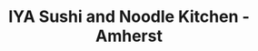 ---
layout: place
title: "IYA Sushi and Noodle Kitchen - Amherst"
permalink: /massachusetts/amherst/iya-sushi-and-noodle-kitchen-amherst.html
stateAbbr: MA
stateName: Massachusetts
cityName: Amherst
seo:
  name: "IYA Sushi and Noodle Kitchen - Amherst"
  type: Restaurant
  links: https://www.iyasushi.com/
description: "Looking for sushi in Amherst, Massachusetts? Check out IYA Sushi and Noodle Kitchen - Amherst for a delightful Japanese dining experience. Enjoy a variety of..."
place_id: ChIJNbZNzPDN5okR60x4CkT9NJw
photos:
  - name: >-
      places/ChIJNbZNzPDN5okR60x4CkT9NJw/photos/AeeoHcLTYRCviAwEBhBoxx2WFYcoMwvlu8W97zeXNegBgZMFY46cA0_ceRqR_Lh95mPKl4iX3p_ji0mt6nb7wck9M8NOGST18YDhIvmShWr4Ll8zYgB7h9WdzetIhbpnFo6irW07ssbIsbDmHPjTLKNI1yNKt0NbKQsuwwA8niImt4jBdLDBb5L1fOzL7_SI0Kty6Vy3K1f5cWMGq_rykqnqOqcrXDtoqvCNkEonb3QdQtDE_4VH4oTZ3Y8YUBI0aX6MTUsQLYfzGWoVJm9LwqVUxiKWur5nMdeRiqQgAjb7aFgEAHnaf_mRRZcoVIGFtpvuPn6hfl5meJ1BSfh1ls5HzXB7GBIkhFDOdjRRxdw5C27IS207JrKrYa9WDcHL7zw3oOQFRM_zM_LmDXnls4uBnJtFU2rtcH2ITles6zkQFKbzTQ
    widthPx: 4032
    heightPx: 3024
    authorAttributions:
      - displayName: Andrea Pruna
        uri: https://maps.google.com/maps/contrib/111326895095148799204
        photoUri: >-
          https://lh3.googleusercontent.com/a-/ALV-UjUXdctGKcjAtZEF-ttVuhOpgQ4NtGxMpLDPd-MYvxVlJ04i2Mk7=s100-p-k-no-mo
    flagContentUri: >-
      https://www.google.com/local/imagery/report/?cb_client=maps_api_places.places_api&image_key=!1e10!2sCIHM0ogKEICAgID92IivTA&hl=en-US
    googleMapsUri: >-
      https://www.google.com/maps/place//data=!3m4!1e2!3m2!1sCIHM0ogKEICAgID92IivTA!2e10!4m2!3m1!1s0x89e6cdf0cc4db635:0x9c34fd440a784ceb
  - name: >-
      places/ChIJNbZNzPDN5okR60x4CkT9NJw/photos/AeeoHcIpPbqk-ZQs2H8x0GUMsfYxZcJKZ9SVpwUL7z5Y7GsV1xCBLCmlrXrfSPuzUHfu_pD1EkMA-HWkoVn0pC5Oos47gbiv--AbWnzDfVFL6pw2yRKAJX2_8iGrz4us3mWYiELeQDc7NVJNsDc1VdngedoSSqIDpq9JmPedwT2f1Ch4r5O73MivkWbO-YEn3U2g5H1JyDS3Ew7dfgE0aexvhhhsXxhZtVwcAnp4UqCqfS7jSe4gNI8gQKX1w-GuZUmmz7V_fq5In55okLlP_PrLbsiTy9EaLHFO_qhDpxq7spLeqWuKFXWKRfNzEGvTfNvJSUomPZzKM-83xY1GP8_k77_IeQbLWMB9dYPZ82WdZBZSElp2oS_5rJkETAlAm32MIk4LMFAsVL9_vyDFxJkTVP8qc125wu6PNZxJt7Sh62Qq1_Zc
    widthPx: 4800
    heightPx: 4002
    authorAttributions:
      - displayName: Mike E
        uri: https://maps.google.com/maps/contrib/110724836735872115041
        photoUri: >-
          https://lh3.googleusercontent.com/a/ACg8ocIOmVnTs-Qwen6o-Za9nmCTbO_0XfDybHIy5mVqno-NL3vhGw=s100-p-k-no-mo
    flagContentUri: >-
      https://www.google.com/local/imagery/report/?cb_client=maps_api_places.places_api&image_key=!1e10!2sCIHM0ogKEICAgIDnp7qjsQE&hl=en-US
    googleMapsUri: >-
      https://www.google.com/maps/place//data=!3m4!1e2!3m2!1sCIHM0ogKEICAgIDnp7qjsQE!2e10!4m2!3m1!1s0x89e6cdf0cc4db635:0x9c34fd440a784ceb
  - name: >-
      places/ChIJNbZNzPDN5okR60x4CkT9NJw/photos/AeeoHcLGEGjr3lpzeifDiSga7FL1n_yE0u0m_KaKWhof8jtvvcVd6Wv_0dnUsK6BmL-6zOqawl4OY7cKGVa5Px_78JtGxlgzCPosEBoXC1xmb_libY_aGEe5v3gK8m0S2BpPHan3wKwDLNiBkvxbxDDBv-ckAe8-CDGfID4zDsvUZjxsHLkMtJDSNkdFcOcQnLn64AS_WDo20SfJkG1J8FIPG7Ju9prkGJQH5mx1F1xD3YIYMIxAfLp0jR7gzjteYVA_wnb2URY1aKgZH20vzPl1bFUJd1X4qWR_9Vjq582JuKQRprhkZoypN9X4Knq9eHNNziM7hS1WeoyAVr95ZDmeYC0F3QGDvwXZzwZTjQN9sqRBQYcg3_aggctaK0i83Y7tQ_jVNZTGdLFBrRVXFu7mIxiNGzBSxIsmi_vDYHy6HG-HwMeh
    widthPx: 3072
    heightPx: 4080
    authorAttributions:
      - displayName: Bryan D
        uri: https://maps.google.com/maps/contrib/108849625600524180745
        photoUri: >-
          https://lh3.googleusercontent.com/a-/ALV-UjWWnix1fiklxPApRiAKVfJBBNh1qq38PikmG2acmePThBMVCfpt=s100-p-k-no-mo
    flagContentUri: >-
      https://www.google.com/local/imagery/report/?cb_client=maps_api_places.places_api&image_key=!1e10!2sCIHM0ogKEICAgIDZ2pKLmQE&hl=en-US
    googleMapsUri: >-
      https://www.google.com/maps/place//data=!3m4!1e2!3m2!1sCIHM0ogKEICAgIDZ2pKLmQE!2e10!4m2!3m1!1s0x89e6cdf0cc4db635:0x9c34fd440a784ceb
  - name: >-
      places/ChIJNbZNzPDN5okR60x4CkT9NJw/photos/AeeoHcKBz8pv23wPlic_m4rvHiSgpf7kSoLxLFLzBtAaGb_MGxWlwZRGHIv5W1gQ4xq7PR4Xrj84p3mr2mHEnJ-b89dhiKSEVye6vns6c1Weczify21AwtnHGRRaCL-j6ZpprdBsmWamVQKTq6Kyrh8IuBudPpcRxiuxj3P2SBj3v9LOnSRof5XmhUMvxpWXqJnkV2gT1FuQXutmjY243gkAXiwzZCNEpy6bkWGxbp2xeL2pQrq6Mz9skgDX2xxpTb9nOpzDZHiTW3oHVCDb4F_w6tKHQQWizWfMDMJTXAkdhhTK2IkMumWjB7LkhYVCGU0ooHZzJ3ZvdEGFAxl8L4bIOpgjCxuL6LR4j8XPS-DX-JUNhxgnRUtdaVGY3e7-CKvFtheDPdVpCV0bjmXwNY9Ol3CqhgYz1ITS-MpsAkhclU5lPg
    widthPx: 4032
    heightPx: 3024
    authorAttributions:
      - displayName: S G
        uri: https://maps.google.com/maps/contrib/103460787569616948008
        photoUri: >-
          https://lh3.googleusercontent.com/a/ACg8ocIRMAWYmYM5hx7YQJLFjEAnYJYj1Hr_WO6nnLx01N_U-weFNw=s100-p-k-no-mo
    flagContentUri: >-
      https://www.google.com/local/imagery/report/?cb_client=maps_api_places.places_api&image_key=!1e10!2sCIHM0ogKEICAgIDrh_SGZA&hl=en-US
    googleMapsUri: >-
      https://www.google.com/maps/place//data=!3m4!1e2!3m2!1sCIHM0ogKEICAgIDrh_SGZA!2e10!4m2!3m1!1s0x89e6cdf0cc4db635:0x9c34fd440a784ceb
  - name: >-
      places/ChIJNbZNzPDN5okR60x4CkT9NJw/photos/AeeoHcISBIqe3l9uPPES27iwyJHv0Phv6Ds87n7e1ybjxpHY7r-thp_QAuVbhc17PQtu0sEADGN6b07pfkcUAc4FtuNPmXgKonH2-TjazV9wwSe6IA9mFDGXfY5I8VYgC7b2hC37TpEqi6vrpKddf4JwkuAB-UjDI9_eNwWT9BuaXMyMEEFDsv-f5BNoZhumy85PX35D5nwKKf0OKO3Jekc_JluKP37lNoxoNwkT0nomLFk6MTqoj2olYvq00xG3DM1RGUW8lSTgxv0uyQLh_0wZFGiCktYAn0wwEx9pikoRg57QuTTxn0jrt-huLq2uTZBd9WhdFMD-Rm7VaIA8eiYb7CeLdXgOiCF-2frtghh8GNsFckcLQ9fkFLJMucb-nV-vPXmIaQV0I91LiauXohnkhTDPRBo8o-bST-dveC6VmAGQ5w
    widthPx: 4032
    heightPx: 3024
    authorAttributions:
      - displayName: J W (Jacqui)
        uri: https://maps.google.com/maps/contrib/113161143998368827355
        photoUri: >-
          https://lh3.googleusercontent.com/a-/ALV-UjUV7KynJzZ_s7qdfDmw67bhAS5dZlWsge2NtfOuY_Vdil0xPF6Sxg=s100-p-k-no-mo
    flagContentUri: >-
      https://www.google.com/local/imagery/report/?cb_client=maps_api_places.places_api&image_key=!1e10!2sCIHM0ogKEICAgICH4JqlOA&hl=en-US
    googleMapsUri: >-
      https://www.google.com/maps/place//data=!3m4!1e2!3m2!1sCIHM0ogKEICAgICH4JqlOA!2e10!4m2!3m1!1s0x89e6cdf0cc4db635:0x9c34fd440a784ceb
  - name: >-
      places/ChIJNbZNzPDN5okR60x4CkT9NJw/photos/AeeoHcIr2JCpTs_OyinIapb85REWFfW4Buz-RqsLMMnK0cyGcn_GtAkYhqqTRT0av0BUr46UCySZsArfuZkq35pkmy0U8Sj6bkLwfCEhiILV344Qw6CjHnMjIUzrmxajVuDAflVK5e0Cokpam-RDz__egHLmakHB_ikdTmigaXVx_UJ7h4sTYzA0kR77q9--LxZdTMRTB4WkfvpmHUhv8TKhGnxPbaokq5Gj-d--5Wj07eGhIu8nUMd7iGZRzijdEY8XHqxuy7Mv8sF2fX2diGA_3tT3XFvGly8I1hl3e18fFEzm1lD4emMk4TEVKBOXnLqmFiWnLfMXDJbm-OKQxjy5F87peOCbmeW9jZ5iuPRIKV9HH92x27ZFp-lUx5rgRHlAD3_CSgNgNmdBetTupccmTU10n5dqgQYegm93LJ0Ndhw
    widthPx: 4032
    heightPx: 3024
    authorAttributions:
      - displayName: J W (Jacqui)
        uri: https://maps.google.com/maps/contrib/113161143998368827355
        photoUri: >-
          https://lh3.googleusercontent.com/a-/ALV-UjUV7KynJzZ_s7qdfDmw67bhAS5dZlWsge2NtfOuY_Vdil0xPF6Sxg=s100-p-k-no-mo
    flagContentUri: >-
      https://www.google.com/local/imagery/report/?cb_client=maps_api_places.places_api&image_key=!1e10!2sCIHM0ogKEICAgID7gbv-YQ&hl=en-US
    googleMapsUri: >-
      https://www.google.com/maps/place//data=!3m4!1e2!3m2!1sCIHM0ogKEICAgID7gbv-YQ!2e10!4m2!3m1!1s0x89e6cdf0cc4db635:0x9c34fd440a784ceb
  - name: >-
      places/ChIJNbZNzPDN5okR60x4CkT9NJw/photos/AeeoHcIHtc6BIlQzuC4JknR6y-HMrSnGwKN4RpGJucFcBna6MlPmHgig-wQ5n6Y0q1xmFSN9v-rc8Oom_nATXTFuzQRZsAE9keilLtmg2s0287hMGdLsfB4GI8pP6fqv7A8A-SxGX1TFDx3q3oYUot4bBp9Xwd5q9qKTAxJB2amczdP7wV3o_hKjsKAjKmM_VmwTXxY0jRoCYQ9WVtGmcisymJLf86ereumxR8NTUZ7G8LNdf7LmVFZHIAHd5EAQUHYEoWE0POoR9y4VF7RbeX4RBw7Rskk2zh940fDgbYIBWdcQaLb9ztyDeOr_30oFDrDZvMS65x7MsOANaCMichDT8Z6JitxbdqKnEgacILU2MvdMbEDtbQDWvt-HtcKzhXk1wsqvLD5wM27VKZi2z9lGHd55mRxDH2m1TKe6D_VTRfrE3vM
    widthPx: 4032
    heightPx: 3024
    authorAttributions:
      - displayName: S G
        uri: https://maps.google.com/maps/contrib/103460787569616948008
        photoUri: >-
          https://lh3.googleusercontent.com/a/ACg8ocIRMAWYmYM5hx7YQJLFjEAnYJYj1Hr_WO6nnLx01N_U-weFNw=s100-p-k-no-mo
    flagContentUri: >-
      https://www.google.com/local/imagery/report/?cb_client=maps_api_places.places_api&image_key=!1e10!2sCIHM0ogKEICAgIDrh_SG5AE&hl=en-US
    googleMapsUri: >-
      https://www.google.com/maps/place//data=!3m4!1e2!3m2!1sCIHM0ogKEICAgIDrh_SG5AE!2e10!4m2!3m1!1s0x89e6cdf0cc4db635:0x9c34fd440a784ceb
  - name: >-
      places/ChIJNbZNzPDN5okR60x4CkT9NJw/photos/AeeoHcIMS2LwsRcMwOw29P9gbC0an4hPYrPUMSLDDERQrhMo92P820E8vQO14W38-lFMGeVFa__2_sEd9az02RV10nJLqwYfw5MEknqLrnXYgbp1_ivW7hmk4aVpR8uLl-KglqXuxlI-n_I9joQ3cTX9oyrsqNHHQzzEz-h7nvk7p93-QETVcx8tq-osRDPi2L10MIlEPXsw0avSSwGoB7b2asJkdYgwIGkk2BBt1OWQApwSWohUivQR15MU4u5ARJ2_19nBtzW9yW35zY88JvsxlHHH9AswQA_rtboPnKWAhFg6Nyq08OoKuT5tdn9HCd8oanCmWJU8kgsaGZY5Shy4Y0gN-j40m51UiarcLqcY549V34Z3pNV0zydR_pnZa7KKBM_89ddUlDea5PXIrQPz5TjjElOdxj0wXIS_TTDupqk_e9g
    widthPx: 3024
    heightPx: 4032
    authorAttributions:
      - displayName: Mei
        uri: https://maps.google.com/maps/contrib/114321461704182903749
        photoUri: >-
          https://lh3.googleusercontent.com/a-/ALV-UjVYtXs9T-UxW19iY4sBM9zPbSXBNQ_lG0heGCUeZkhR9EFjPO4=s100-p-k-no-mo
    flagContentUri: >-
      https://www.google.com/local/imagery/report/?cb_client=maps_api_places.places_api&image_key=!1e10!2sCIHM0ogKEICAgICTxZSSvAE&hl=en-US
    googleMapsUri: >-
      https://www.google.com/maps/place//data=!3m4!1e2!3m2!1sCIHM0ogKEICAgICTxZSSvAE!2e10!4m2!3m1!1s0x89e6cdf0cc4db635:0x9c34fd440a784ceb
  - name: >-
      places/ChIJNbZNzPDN5okR60x4CkT9NJw/photos/AeeoHcLMqq3xPjq4fcDnp5zxEk2Y9T5_0Yg3_taYpMdnDts193JB18SLzVHPrhLb5XD7QQjT0hUYjZc1p7uUhKaiDwjK3svMF9ot5TdcqQ4d7iGrQ5t-bJo76ijysjrWlvCx0XEoiAESPE0XkqI1EtZzpMQ5QR1psPhzkVYr52iPfqn8Z7tLSxPMPsfXR1N6tcBIcNfdxftSpsi7gPj7-NnvbAuMB2U6JBrWgW6zDYgbdpJm--WxSUKMEgKBprh5_4vKOcE5hrkPrUSmSPEf6NNXF6tlouW48mYkayCtEA7Lrhri4le4orYWGY5-ViJ3tZzsF6pJTtgVoH0hMuvS8PtmL0UamihHZmq4A9rN6noahrKS_F3O_trt0C6almnEkkuzQnBOLZRI10bB6aFBf6PiBJzfsfH2IFUZEtAL8eczh8xesLo
    widthPx: 3024
    heightPx: 4032
    authorAttributions:
      - displayName: Andrea Pruna
        uri: https://maps.google.com/maps/contrib/111326895095148799204
        photoUri: >-
          https://lh3.googleusercontent.com/a-/ALV-UjUXdctGKcjAtZEF-ttVuhOpgQ4NtGxMpLDPd-MYvxVlJ04i2Mk7=s100-p-k-no-mo
    flagContentUri: >-
      https://www.google.com/local/imagery/report/?cb_client=maps_api_places.places_api&image_key=!1e10!2sCIHM0ogKEICAgID92IivjAE&hl=en-US
    googleMapsUri: >-
      https://www.google.com/maps/place//data=!3m4!1e2!3m2!1sCIHM0ogKEICAgID92IivjAE!2e10!4m2!3m1!1s0x89e6cdf0cc4db635:0x9c34fd440a784ceb
  - name: >-
      places/ChIJNbZNzPDN5okR60x4CkT9NJw/photos/AeeoHcJPJy9k8Yhqh9F2QIa_-ppibmQrY_Fh5gHzoH2cvV-vUqt7dvndnw4kTcmGksK6sxVKJV7Id2I5sjFYalu-1-g-JKjKAAVnxM0m2x9SiLgZTs6Q-l80-tzs4eDtnY-rl4BMaicuOpm5m9ZjorJLRKAkAPnXmLmN-M0jK8qvnQr-RyBHAY3O-4Flm1Tu32Au9T0z4c1U1v8YF9qJUt4XjgdguKqoEnsq3GCIkis-t2BMcSsdQcBAlU85tGjryKmVCrmjS1wusE-jXgl44_Ge58HfFt310gMFmgMbfGweU3xpe1LHqgIvdG2fFtjhFXptRibnfI6GUODxiZsoXS2GaLFdYxL_shO5lMhxeVSGP8-ZQviX0QqRsuSCcRQo1q3bN29YWywAD3Ha8cvNrlAi-1HOHv_uMSgCBDIvimgZ2GZuZg
    widthPx: 4032
    heightPx: 3024
    authorAttributions:
      - displayName: Amit Hattimare
        uri: https://maps.google.com/maps/contrib/113454305693020248699
        photoUri: >-
          https://lh3.googleusercontent.com/a-/ALV-UjUI2CI9o_FPC-jh7OqsXlO08Im1zSWZ2iuMjZYfQPXLQz7AM4w=s100-p-k-no-mo
    flagContentUri: >-
      https://www.google.com/local/imagery/report/?cb_client=maps_api_places.places_api&image_key=!1e10!2sCIHM0ogKEICAgIC2uePyVA&hl=en-US
    googleMapsUri: >-
      https://www.google.com/maps/place//data=!3m4!1e2!3m2!1sCIHM0ogKEICAgIC2uePyVA!2e10!4m2!3m1!1s0x89e6cdf0cc4db635:0x9c34fd440a784ceb
address: 1 E Pleasant St, Amherst, MA 01002, USA
street: 1 E Pleasant St
city: Amherst
state: MA
zip: '01002'
country: USA
neighborhood: Amherst Center
latitude: '42.378871'
longitude: '-72.519757'
accessibility_options:
  wheelchairAccessibleParking: true
  wheelchairAccessibleEntrance: true
  wheelchairAccessibleRestroom: true
  wheelchairAccessibleSeating: true
business_status: OPERATIONAL
name: IYA Sushi and Noodle Kitchen - Amherst
google_maps_links:
  directionsUri: >-
    https://www.google.com/maps/dir//''/data=!4m7!4m6!1m1!4e2!1m2!1m1!1s0x89e6cdf0cc4db635:0x9c34fd440a784ceb!3e0
  placeUri: https://maps.google.com/?cid=11255899837380971755
  writeAReviewUri: >-
    https://www.google.com/maps/place//data=!4m3!3m2!1s0x89e6cdf0cc4db635:0x9c34fd440a784ceb!12e1
  reviewsUri: >-
    https://www.google.com/maps/place//data=!4m4!3m3!1s0x89e6cdf0cc4db635:0x9c34fd440a784ceb!9m1!1b1
  photosUri: >-
    https://www.google.com/maps/place//data=!4m3!3m2!1s0x89e6cdf0cc4db635:0x9c34fd440a784ceb!10e5
primary_type: Sushi Restaurant
opening_hours:
  regular: null
  current: null
secondary_opening_hours:
  regular:
    weekdayDescriptions: null
    type: null
  current:
    weekdayDescriptions: null
    type: null
phone: (413) 327-8000
price_level: null
price_range: $20 &ndash; $30
rating: '4.4'
rating_count: 216
website: https://www.iyasushi.com/
reviews: null
parking_options: null
payment_options: null
allow_dogs: null
curbside_pickup: null
delivery: null
dine_in: null
good_for_children: null
good_for_groups: null
good_for_sports: null
live_music: null
menu_for_children: null
outdoor_seating: null
reservable: null
restroom: null
serves_beer: null
serves_breakfast: null
serves_brunch: null
serves_cocktails: null
serves_coffee: null
serves_dinner: null
serves_dessert: null
serves_lunch: null
serves_vegetarian_food: null
serves_wine: null
takeout: null
summary: null

---